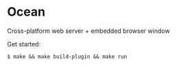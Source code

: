 # Ocean

Cross-platform web server + embedded browser window

Get started:

```
$ make && make build-plugin && make run
```
